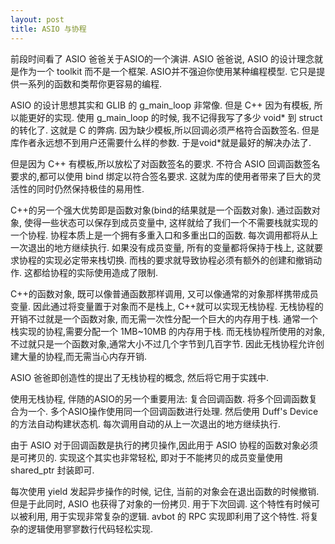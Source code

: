 ```yaml
---
layout: post
title: ASIO 与协程
---
```


前段时间看了 ASIO 爸爸关于ASIO的一个演讲. ASIO 爸爸说, ASIO 的设计理念就是作为一个 toolkit 而不是一个框架. ASIO并不强迫你使用某种编程模型. 它只是提供一系列的函数和类帮你更容易的编程.


ASIO 的设计思想其实和 GLIB 的 g_main_loop 非常像. 但是 C++ 因为有模板, 所以能更好的实现. 使用 g_main_loop 的时候, 我不记得我写了多少 void* 到 struct 的转化了. 这就是 C 的弊病. 因为缺少模板,所以回调必须严格符合函数签名. 但是库作者永远想不到用户还需要什么样的参数. 于是void*就是最好的解决办法了.

但是因为 C++ 有模板,所以放松了对函数签名的要求. 不符合 ASIO 回调函数签名要求的,都可以使用 bind 绑定以符合签名要求. 这就为库的使用者带来了巨大的灵活性的同时仍然保持极佳的易用性.

C++的另一个强大优势即是函数对象(bind的结果就是一个函数对象). 通过函数对象, 使得一些状态可以保存到成员变量中, 这样就给了我们一个不需要栈就实现的一个协程. 协程本质上是一个拥有多重入口和多重出口的函数. 每次调用都将从上一次退出的地方继续执行. 如果没有成员变量, 所有的变量都将保持于栈上, 这就要求协程的实现必定带来栈切换. 而栈的要求就导致协程必须有额外的创建和撤销动作. 这都给协程的实际使用造成了限制.

C++的函数对象, 既可以像普通函数那样调用, 又可以像通常的对象那样携带成员变量. 因此通过将变量置于对象而不是栈上, C++就可以实现无栈协程. 无栈协程的开销不过就是一个函数对象, 而无需一次性分配一个巨大的内存用于栈. 通常一个栈实现的协程,需要分配一个 1MB~10MB 的内存用于栈. 而无栈协程所使用的对象,不过就只是一个函数对象,通常大小不过几个字节到几百字节. 因此无栈协程允许创建大量的协程,而无需当心内存开销.

ASIO 爸爸即创造性的提出了无栈协程的概念, 然后将它用于实践中.

使用无栈协程, 伴随的ASIO的另一个重要用法: 复合回调函数. 将多个回调函数复合为一个. 多个ASIO操作使用同一个回调函数进行处理. 然后使用 Duff's Device 的方法自动构建状态机. 每次调用自动的从上一次退出的地方继续执行.

由于 ASIO 对于回调函数是执行的拷贝操作,因此用于 ASIO 协程的函数对象必须是可拷贝的. 实现这个其实也非常轻松, 即对于不能拷贝的成员变量使用 shared_ptr 封装即可.

每次使用 yield 发起异步操作的时候, 记住, 当前的对象会在退出函数的时候撤销. 但是于此同时, ASIO 也获得了对象的一份拷贝. 用于下次回调. 这个特性有时候可以被利用, 用于实现非常复杂的逻辑. avbot 的 RPC 实现即利用了这个特性. 将复杂的逻辑使用寥寥数行代码轻松实现.









